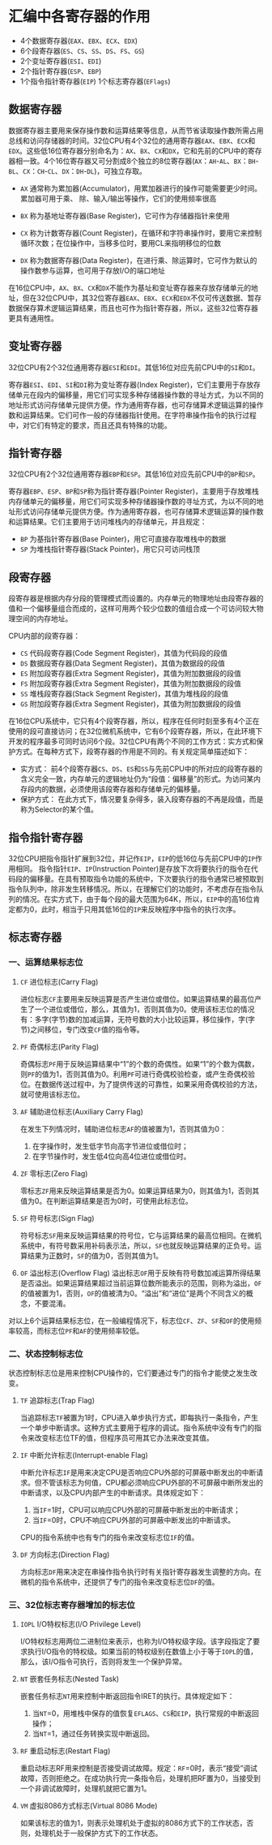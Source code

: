# 汇编中各寄存器的作用 

- 4个数据寄存器(`EAX`、`EBX`、`ECX`、`EDX`)
- 6个段寄存器(`ES`、`CS`、`SS`、`DS`、`FS`、`GS`)
- 2个变址寄存器(`ESI`、`EDI`) 
- 2个指针寄存器(`ESP`、`EBP`)
- 1个指令指针寄存器(`EIP`) 1个标志寄存器(`EFlags`)

## 数据寄存器

数据寄存器主要用来保存操作数和运算结果等信息，从而节省读取操作数所需占用总线和访问存储器的时间。32位CPU有4个32位的通用寄存器`EAX`、`EBX`、`ECX`和`EDX`。这些低16位寄存器分别命名为：`AX`、`BX`、`CX`和`DX`，它和先前的CPU中的寄存器相一致。4个16位寄存器又可分割成8个独立的8位寄存器(`AX`：`AH`-`AL`、`BX`：`BH`-`BL`、`CX`：`CH`-`CL`、`DX`：`DH`-`DL`)，可独立存取。

- `AX` 通常称为累加器(Accumulator)，用累加器进行的操作可能需要更少时间。累加器可用于乘、 除、输入/输出等操作，它们的使用频率很高

- `BX` 称为基地址寄存器(Base Register)，它可作为存储器指针来使用

- `CX` 称为计数寄存器(Count Register)，在循环和字符串操作时，要用它来控制循环次数；在位操作中，当移多位时，要用CL来指明移位的位数

- `DX` 称为数据寄存器(Data Register)，在进行乘、除运算时，它可作为默认的操作数参与运算，也可用于存放I/O的端口地址

在16位CPU中，`AX`、`BX`、`CX`和`DX`不能作为基址和变址寄存器来存放存储单元的地址，但在32位CPU中，其32位寄存器`EAX`、`EBX`、`ECX`和`EDX`不仅可传送数据、暂存数据保存算术逻辑运算结果，而且也可作为指针寄存器，所以，这些32位寄存器更具有通用性。

## 变址寄存器

32位CPU有2个32位通用寄存器`ESI`和`EDI`。其低16位对应先前CPU中的`SI`和`DI`。

寄存器`ESI`、`EDI`、`SI`和`DI`称为变址寄存器(Index Register)，它们主要用于存放存储单元在段内的偏移量，用它们可实现多种存储器操作数的寻址方式，为以不同的地址形式访问存储单元提供方便。作为通用寄存器，也可存储算术逻辑运算的操作数和运算结果。它们可作一般的存储器指针使用。在字符串操作指令的执行过程中，对它们有特定的要求，而且还具有特殊的功能。

## 指针寄存器

32位CPU有2个32位通用寄存器`EBP`和`ESP`。其低16位对应先前CPU中的`BP`和`SP`。

寄存器`EBP`、`ESP`、`BP`和`SP`称为指针寄存器(Pointer Register)，主要用于存放堆栈内存储单元的偏移量，用它们可实现多种存储器操作数的寻址方式，为以不同的地址形式访问存储单元提供方便。作为通用寄存器，也可存储算术逻辑运算的操作数和运算结果。它们主要用于访问堆栈内的存储单元，并且规定：

- `BP` 为基指针寄存器(Base Pointer)，用它可直接存取堆栈中的数据
- `SP` 为堆栈指针寄存器(Stack Pointer)，用它只可访问栈顶

## 段寄存器

段寄存器是根据内存分段的管理模式而设置的。内存单元的物理地址由段寄存器的值和一个偏移量组合而成的，这样可用两个较少位数的值组合成一个可访问较大物理空间的内存地址。

CPU内部的段寄存器：
- `CS` 代码段寄存器(Code Segment Register)，其值为代码段的段值
- `DS` 数据段寄存器(Data Segment Register)，其值为数据段的段值
- `ES` 附加段寄存器(Extra Segment Register)，其值为附加数据段的段值
- `FS` 附加段寄存器(Extra Segment Register)，其值为附加数据段的段值
- `SS` 堆栈段寄存器(Stack Segment Register)，其值为堆栈段的段值
- `GS` 附加段寄存器(Extra Segment Register)，其值为附加数据段的段值

在16位CPU系统中，它只有4个段寄存器，所以，程序在任何时刻至多有4个正在使用的段可直接访问；在32位微机系统中，它有6个段寄存器，所以，在此环境下开发的程序最多可同时访问6个段。32位CPU有两个不同的工作方式：实方式和保护方式。在每种方式下，段寄存器的作用是不同的。有关规定简单描述如下：
- 实方式： 前4个段寄存器`CS`、`DS`、`ES`和`SS`与先前CPU中的所对应的段寄存器的含义完全一致，内存单元的逻辑地址仍为“段值：偏移量”的形式。为访问某内存段内的数据，必须使用该段寄存器和存储单元的偏移量。
-  保护方式： 在此方式下，情况要复杂得多，装入段寄存器的不再是段值，而是称为Selector的某个值。

## 指令指针寄存器

32位CPU把指令指针扩展到32位，并记作`EIP`，`EIP`的低16位与先前CPU中的`IP`作用相同。
指令指针`EIP`、`IP`(Instruction Pointer)是存放下次将要执行的指令在代码段的偏移量。在具有预取指令功能的系统中，下次要执行的指令通常已被预取到指令队列中，除非发生转移情况。所以，在理解它们的功能时，不考虑存在指令队列的情况。在实方式下，由于每个段的最大范围为64K，所以，`EIP`中的高16位肯定都为0，此时，相当于只用其低16位的`IP`来反映程序中指令的执行次序。

## 标志寄存器

### 一、运算结果标志位

1. `CF` 进位标志(Carry Flag)

    进位标志`CF`主要用来反映运算是否产生进位或借位。如果运算结果的最高位产生了一个进位或借位，那么，其值为1，否则其值为0。使用该标志位的情况有：多字(字节)数的加减运算，无符号数的大小比较运算，移位操作，字(字节)之间移位，专门改变`CF`值的指令等。

2. `PF` 奇偶标志(Parity Flag)

    奇偶标志`PF`用于反映运算结果中“1”的个数的奇偶性。如果“1”的个数为偶数，则`PF`的值为1，否则其值为0。利用`PF`可进行奇偶校验检查，或产生奇偶校验位。在数据传送过程中，为了提供传送的可靠性，如果采用奇偶校验的方法，就可使用该标志位。

3. `AF` 辅助进位标志(Auxiliary Carry Flag)

    在发生下列情况时，辅助进位标志`AF`的值被置为1，否则其值为0：
    
    1. 在字操作时，发生低字节向高字节进位或借位时；
    2. 在字节操作时，发生低4位向高4位进位或借位时。

4. `ZF` 零标志(Zero Flag)

    零标志`ZF`用来反映运算结果是否为0。如果运算结果为0，则其值为1，否则其值为0。在判断运算结果是否为0时，可使用此标志位。

5. `SF` 符号标志(Sign Flag)

    符号标志`SF`用来反映运算结果的符号位，它与运算结果的最高位相同。在微机系统中，有符号数采用补码表示法，所以，`SF`也就反映运算结果的正负号。运算结果为正数时，`SF`的值为0，否则其值为1。

6. `OF` 溢出标志(Overflow Flag)
溢出标志`OF`用于反映有符号数加减运算所得结果是否溢出。如果运算结果超过当前运算位数所能表示的范围，则称为溢出，`OF`的值被置为1，否则，`OF`的值被清为0。“溢出”和“进位”是两个不同含义的概念，不要混淆。

对以上6个运算结果标志位，在一般编程情况下，标志位`CF`、`ZF`、`SF`和`OF`的使用频率较高，而标志位`PF`和`AF`的使用频率较低。

### 二、状态控制标志位

状态控制标志位是用来控制CPU操作的，它们要通过专门的指令才能使之发生改变。

1. `TF` 追踪标志(Trap Flag)

    当追踪标志`TF`被置为1时，CPU进入单步执行方式，即每执行一条指令，产生一个单步中断请求。这种方式主要用于程序的调试。指令系统中没有专门的指令来改变标志位TF的值，但程序员可用其它办法来改变其值。

2. `IF` 中断允许标志(Interrupt-enable Flag)

    中断允许标志`IF`是用来决定CPU是否响应CPU外部的可屏蔽中断发出的中断请求。但不管该标志为何值，CPU都必须响应CPU外部的不可屏蔽中断所发出的中断请求，以及CPU内部产生的中断请求。具体规定如下：

    1. 当`IF`=1时，CPU可以响应CPU外部的可屏蔽中断发出的中断请求；
    2. 当`IF`=0时，CPU不响应CPU外部的可屏蔽中断发出的中断请求。
    
    CPU的指令系统中也有专门的指令来改变标志位`IF`的值。

3. `DF` 方向标志(Direction Flag)
    
    方向标志`DF`用来决定在串操作指令执行时有关指针寄存器发生调整的方向。在微机的指令系统中，还提供了专门的指令来改变标志位`DF`的值。

### 三、32位标志寄存器增加的标志位

1. `IOPL` I/O特权标志(I/O Privilege Level)

    I/O特权标志用两位二进制位来表示，也称为I/O特权级字段。该字段指定了要求执行I/O指令的特权级。如果当前的特权级别在数值上小于等于`IOPL`的值，那么，该I/O指令可执行，否则将发生一个保护异常。

2. `NT` 嵌套任务标志(Nested Task)

    嵌套任务标志`NT`用来控制中断返回指令IRET的执行。具体规定如下：
    
    1. 当`NT`=0，用堆栈中保存的值恢复`EFLAGS`、`CS`和`EIP`，执行常规的中断返回操作；
    2. 当`NT`=1，通过任务转换实现中断返回。

3. `RF` 重启动标志(Restart Flag)

    重启动标志RF用来控制是否接受调试故障。规定：`RF`=0时，表示“接受”调试故障，否则拒绝之。在成功执行完一条指令后，处理机把RF置为0，当接受到一个非调试故障时，处理机就把它置为1。

4. `VM` 虚拟8086方式标志(Virtual 8086 Mode)

    如果该标志的值为1，则表示处理机处于虚拟的8086方式下的工作状态，否则，处理机处于一般保护方式下的工作状态。